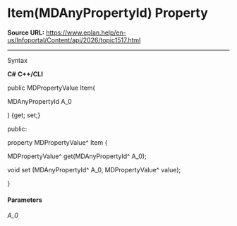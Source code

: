 # Item(MDAnyPropertyId) Property

**Source URL:** https://www.eplan.help/en-us/Infoportal/Content/api/2026/topic1517.html

---

Syntax

**C#**
**C++/CLI**


public MDPropertyValue Item( 

   MDAnyPropertyId A_0

) {get; set;}

public:

property MDPropertyValue^ Item {

   MDPropertyValue^ get(MDAnyPropertyId^ A_0);

   void set (MDAnyPropertyId^ A_0, MDPropertyValue^ value);

}


#### Parameters

*A\_0*
